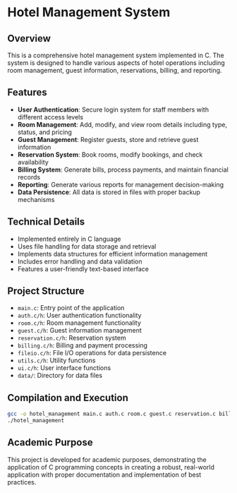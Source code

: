 # Hotel Management System

## Overview
This is a comprehensive hotel management system implemented in C. The system is designed to handle various aspects of hotel operations including room management, guest information, reservations, billing, and reporting.

## Features
- **User Authentication**: Secure login system for staff members with different access levels
- **Room Management**: Add, modify, and view room details including type, status, and pricing
- **Guest Management**: Register guests, store and retrieve guest information
- **Reservation System**: Book rooms, modify bookings, and check availability
- **Billing System**: Generate bills, process payments, and maintain financial records
- **Reporting**: Generate various reports for management decision-making
- **Data Persistence**: All data is stored in files with proper backup mechanisms

## Technical Details
- Implemented entirely in C language
- Uses file handling for data storage and retrieval
- Implements data structures for efficient information management
- Includes error handling and data validation
- Features a user-friendly text-based interface

## Project Structure
- `main.c`: Entry point of the application
- `auth.c/h`: User authentication functionality
- `room.c/h`: Room management functionality
- `guest.c/h`: Guest information management
- `reservation.c/h`: Reservation system
- `billing.c/h`: Billing and payment processing
- `fileio.c/h`: File I/O operations for data persistence
- `utils.c/h`: Utility functions
- `ui.c/h`: User interface functions
- `data/`: Directory for data files

## Compilation and Execution
```bash
gcc -o hotel_management main.c auth.c room.c guest.c reservation.c billing.c fileio.c utils.c ui.c
./hotel_management
```

## Academic Purpose
This project is developed for academic purposes, demonstrating the application of C programming concepts in creating a robust, real-world application with proper documentation and implementation of best practices.
